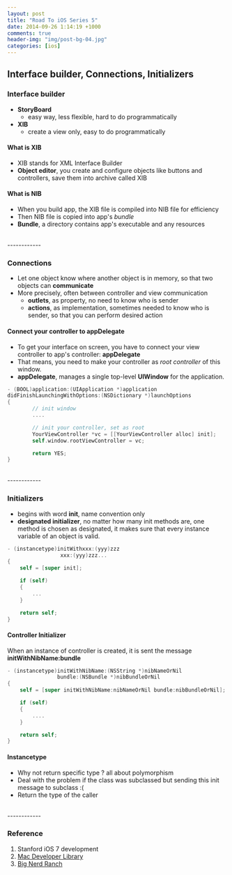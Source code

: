 ```yaml
---
layout: post
title: "Road To iOS Series 5"
date: 2014-09-26 1:14:19 +1000
comments: true
header-img: "img/post-bg-04.jpg"
categories: [ios]
---
```


##  Interface builder, Connections, Initializers

### Interface builder
- **StoryBoard**
	- easy way, less flexible, hard to do programmatically
- **XIB**
	- create a view only, easy to do programmatically

<!--more-->

#### What is XIB
- XIB stands for XML Interface Builder
- **Object editor**, you create and configure objects like buttons and controllers, save them into archive called XIB

#### What is NIB
- When you build app, the XIB file is compiled into NIB file for efficiency
- Then NIB file is copied into app's *bundle*
- **Bundle**, a directory contains app's executable and any resources

<br>
------------

### Connections
- Let one object know where another object is in memory, so that two objects can **communicate**
- More precisely,  often between controller and view communication
	- **outlets**, as property, no need to know who is sender
	- **actions**, as implementation, sometimes needed to know who is sender, so that you can perform desired action

#### Connect your controller to appDelegate
- To get your interface on screen, you have to connect your view controller to app's controller: **appDelegate**
- That means, you need to make your controller as *root controller* of this window.
- **appDelegate**, manages a single top-level **UIWindow** for the application.

``` objective-c make your controller as root controller
- (BOOL)application:(UIApplication *)application
didFinishLaunchingWithOptions:(NSDictionary *)launchOptions
{
        // init window
        ....

        // init your controller, set as root
        YourViewController *vc = [[YourViewController alloc] init];
        self.window.rootViewController = vc;

        return YES;
}
```

<br>
------------

### Initializers
- begins with word **init**, name convention only
- **designated initializer**,  no matter how many init methods are,  one method is chosen as
designated, it makes sure that every instance variable of an object is valid.

``` objective-c pattern for designated init
- (instancetype)initWithxxx:(yyy)zzz
		       	 xxx:(yyy)zzz...
{
	self = [super init];

	if (self)
	{
		...
	}

	return self;
}
```

#### Controller Initializer
When an instance of controller is created, it is sent the message **initWithNibName:bundle**

``` objective-c controller init
- (instancetype)initWithNibName:(NSString *)nibNameOrNil
			    bundle:(NSBundle *)nibBundleOrNil
{
	self = [super initWithNibName:nibNameOrNil bundle:nibBundleOrNil];

	if (self)
	{
		....
	}

	return self;
}
```

#### Instancetype
- Why not return specific type ?  all about polymorphism
- Deal with the problem if the class was subclassed but sending this init message to subclass :(
- Return the type of the caller

<br>
------------

### Reference
1. Stanford iOS 7 development
2. [Mac Developer Library](https://developer.apple.com/library/mac/navigation/)
3. [Big Nerd Ranch](http://www.bignerdranch.com/)
